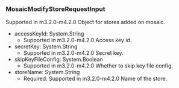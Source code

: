 ### MosaicModifyStoreRequestInput
Supported in m3.2.0-m4.2.0
  Object for stores added on mosaic.

- accessKeyId: System.String
  - Supported in m3.2.0-m4.2.0
      Access key id.
- secretKey: System.String
  - Supported in m3.2.0-m4.2.0
      Secret key.
- skipKeyFileConfig: System.Boolean
  - Supported in m3.2.0-m4.2.0
      Whether to skip key file config.
- storeName: System.String
  - Required. Supported in m3.2.0-m4.2.0
      Name of the store.
